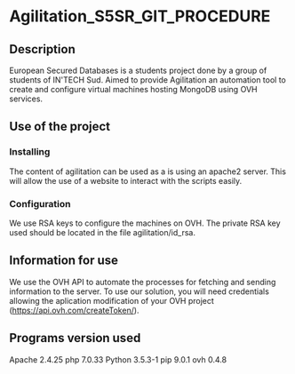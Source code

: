 # Agilitation_S5SR_GIT_PROCEDURE

## Description
European Secured Databases is a students project done by a group of students of IN'TECH Sud.
Aimed to provide Agilitation an automation tool to create and configure virtual machines hosting MongoDB using OVH services.

## Use of the project

### Installing
The content of  agilitation can be used as a is using an apache2 server.
This will allow the use of a website to interact with the scripts easily.

### Configuration
We use RSA keys to configure the machines on OVH. The private RSA key used should be located in the file agilitation/id_rsa.

## Information for use
We use the OVH API to automate the processes for fetching and sending information to the server. To use our solution, you will need credentials allowing the aplication modification of your OVH project (https://api.ovh.com/createToken/).

## Programs version used
Apache 2.4.25
php 7.0.33
Python 3.5.3-1
pip 9.0.1
ovh 0.4.8
